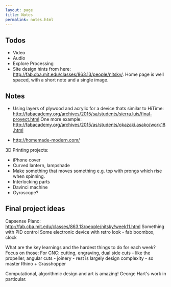 ```yaml
---
layout: page
title: Notes
permalink: notes.html
---
```


## Todos

* Video  
* Audio
* Explore Processing 
* Site design hints from here: http://fab.cba.mit.edu/classes/863.13/people/nitsky/. Home page is well spaced, with a short note and a single image.

## Notes
* Using layers of plywood and acrylic for a device thats similar to HiTime: http://fabacademy.org/archives/2015/sa/students/sierra.luis/final-proyect.html
One more example: http://fabacademy.org/archives/2015/as/students/okazaki.asako/work18.html

* http://homemade-modern.com/


3D Printing projects:
* iPhone cover
* Curved lantern, lampshade
* Make something that moves something e.g. top with prongs which rise when spinning.
* Interlocking parts
* Davinci machine
* Gyroscope?

## Final project ideas

Capsense Piano: http://fab.cba.mit.edu/classes/863.13/people/nitsky/week11.html
Something with PID control
Some electronic device with retro look - fab boombox, clock


What are the key learnings and the hardest things to do for each week? Focus on those:
For CNC: cutting, engraving, dual side cuts - like the propeller, angular cuts
    - joinery
    - rest is largely design complexity - so master Rhino + Grasshopper
    
    
Computational, algorithmic design and art is amazing! George Hart's work in particular.

